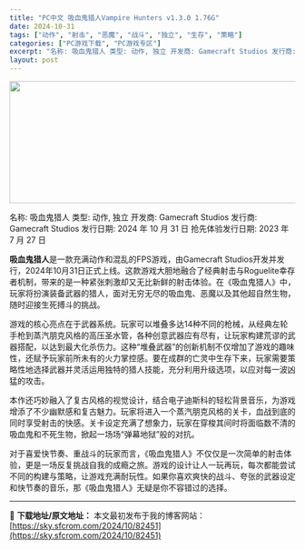 ```yaml
---
title: "PC中文 吸血鬼猎人Vampire Hunters v1.3.0 1.76G"
date: 2024-10-31
tags: ["动作", "射击", "恶魔", "战斗", "独立", "生存", "策略"]
categories: ["PC游戏下载", "PC游戏专区"]
excerpt: "名称: 吸血鬼猎人 类型: 动作, 独立 开发商: Gamecraft Studios 发行商: Gamecraft Studios 发行日期: 2024 年 10 月 31 日 抢先体验发行日期: 2023 年 7 月 27 日 吸血鬼猎人是一款充满动作和混乱的FPS游戏，由Gamecraft S&hellip;"
layout: post
---
```


<img class="aligncenter size-full wp-image-82452" src="https://sky.sfcrom.com/wp-content/uploads/2024/10/2024103104095263.webp" alt="" width="660" height="215" />

名称: 吸血鬼猎人
类型: 动作, 独立
开发商: Gamecraft Studios
发行商: Gamecraft Studios
发行日期: 2024 年 10 月 31 日
抢先体验发行日期: 2023 年 7 月 27 日

<strong>吸血鬼猎人</strong>是一款充满动作和混乱的FPS游戏，由Gamecraft Studios开发并发行，2024年10月31日正式上线。这款游戏大胆地融合了经典射击与Roguelite幸存者机制，带来的是一种紧张刺激却又无比新鲜的射击体验。在《吸血鬼猎人》中，玩家将扮演装备武器的猎人，面对无穷无尽的吸血鬼、恶魔以及其他超自然生物，随时迎接生死搏斗的挑战。

游戏的核心亮点在于武器系统。玩家可以堆叠多达14种不同的枪械，从经典左轮手枪到蒸汽朋克风格的高压圣水管，各种创意武器应有尽有，让玩家构建荒谬的武器搭配，以达到最大化杀伤力。这种“堆叠武器”的创新机制不仅增加了游戏的趣味性，还赋予玩家前所未有的火力掌控感。要在成群的亡灵中生存下来，玩家需要策略性地选择武器并灵活运用独特的猎人技能，充分利用升级选项，以应对每一波凶猛的攻击。

本作还巧妙融入了复古风格的视觉设计，结合电子迪斯科的轻松背景音乐，为游戏增添了不少幽默感和复古魅力。玩家将进入一个蒸汽朋克风格的关卡，血战到底的同时享受射击的快感。关卡设定充满了想象力，玩家在穿梭其间时将面临数不清的吸血鬼和不死生物，掀起一场场“弹幕地狱”般的对抗。

对于喜爱快节奏、重战斗的玩家而言，《吸血鬼猎人》不仅仅是一次简单的射击体验，更是一场反复挑战自我的成瘾之旅。游戏的设计让人一玩再玩，每次都能尝试不同的构建与策略，让游戏充满耐玩性。如果你喜欢爽快的战斗、夸张的武器设定和快节奏的音乐，那《吸血鬼猎人》无疑是你不容错过的选择。

---
📖 **下载地址/原文地址：** 本文最初发布于我的博客网站：[https://sky.sfcrom.com/2024/10/82451](https://sky.sfcrom.com/2024/10/82451)
